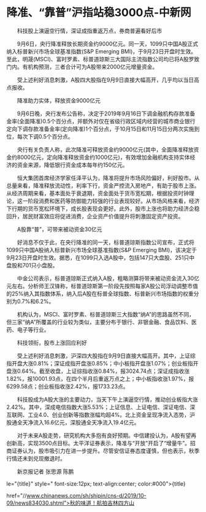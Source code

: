 # 降准、“靠普”沪指站稳3000点-中新网

　　科技股上演逼空行情，深证成指重返万点，券商普遍看好后市

　　9月6日，央行降准释放长期资金约9000亿元。同一天，1099只中国A股正式纳入标普新兴市场全球基准指数(S&amp;P Emerging BMI)，于9月23日开盘时生效。至此，明晟(MSCI)、富时罗素、标普道琼斯三大国际主流指数公司均已将A股罗致门内。有机构预测，三者合计可为A股带来2000亿元增量资金。

　　受上述利好消息刺激，A股四大股指在9月9日直接大幅高开，几乎均以当日高点报收。

　　降准助力实体，释放资金9000亿元

　　9月6日晚，央行发布公告称，决定于2019年9月16日下调金融机构存款准备金率(全面降准)0.5个百分点，并额外对仅在省级行政区域内经营的城市商业银行定向下调存款准备金率(定向降准)1个百分点，于10月15日和11月15日分两次实施到位，每次下调0.5个百分点。

　　央行有关负责人称，此次降准可释放资金约9000亿元(其中，全面降准释放资金约8000亿元，定向降准释放资金约1000亿元)，有效增加金融机构支持实体经济的资金来源，降低银行资金成本每年约150亿元。

　　恒大集团首席经济学家任泽平认为，降准将提升市场风险偏好，利好股市。从总量来看，降准释放流动性，利率下行，资金严控流入房地产，有助于股市上涨。从经济周期来看，基本面处于衰退期，资金面处于货币宽松期，根据投资时钟理论，这一阶段消费和医药等防御能力较强的行业表现较好。从市场风格来看，经济下行期的货币宽松环境下，成长股表现会更好。此外，股市上涨也将助力经济企稳回升，居民财富效应将促进消费，企业资产价值提升将刺激固定资产投资。

　　A股靠“普”，可带来被动资金30亿元

　　好消息不仅于此，在央行降准的同一天，标普道琼斯指数公司宣布，正式将1099只中国A股纳入标普新兴市场全球基准指数(S&amp;P Emerging BMI)，该决定于9月23日开盘时生效。据悉，在1099只入选A股中，包括147只大盘股、251只中盘股和701只小盘股。

　　中金公司表示，标普道琼斯正式纳入A股，粗略测算将带来被动资金流入30亿元左右。分析师王汉锋称，标普道琼斯第一阶段先按照每家A股公司浮动调整市值的25%纳入其指数体系，纳入后A股在标普全球指数、标普新兴市场指数的权重分别为0.7%和6.2%。

　　机构认为，MSCI、富时罗素、标普道琼斯三大指数“纳A”的思路虽然不同，但三家“纳A”所覆盖的行业较为类似，主要分布于银行、非银金融、食品饮料、医药、电子等行业。

　　科技领衔，股市上涨回应利好

　　受上述利好消息刺激，沪深四大股指在9月9日直接大幅高开。其中，上证综指开盘大涨0.81%；深证成指开盘涨0.85%；中小板指开盘涨1.07%；创业板指开盘涨0.64%。截至收盘，上证综指收涨0.84%，报3024.74点；深证成指收涨1.82%，报10001.93点，在四个半月后重返万点之上；中小板指收涨1.97%，报6299.58点；创业板指收涨2.42%，报1733.23点。

　　科技股成为A股大涨的主要动力，当天下午上演逼空行情，推动创业板指大涨2.42%。其中，深成电信指数大涨5.53%；上证信息、上证电信、深证电信、深互联网、工业4.0、创业创新等指数涨幅均超4%。北上资金呈现净流入态势，沪股通全天净流入16.6亿元，深股通全天净流入19.4亿元。

　　对于未来A股走势，研究机构大多抱有良好预期。中信建投认为，A股有望再创新高，实现3500点目标。太平洋证券表示，降准与“开放”开启了“增量牛”。招商证券认为，股市吸引力在进一步提升。尽管安信证券态度谨慎，但也表示，秋季行情还未到兑现撤退时。

　　新京报记者 张思源 陈鹏

le="{title}" style=" font-size:12px; text-align:center; color:#000">{title}

href="//www.chinanews.com/sh/shipin/cns-d/2019/10-09/news834030.shtml">秋的味道！航拍吉林四方山
